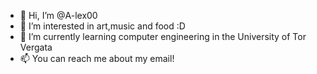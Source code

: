 - 👋 Hi, I’m @A-lex00
- 👀 I’m interested in art,music and food :D
- 🌱 I’m currently learning computer engineering in the University of Tor Vergata
- 📫 You can reach me about my email!

<!---
A-lex00/A-lex00 is a ✨ special ✨ repository because its `README.md` (this file) appears on your GitHub profile.
You can click the Preview link to take a look at your changes.
--->
